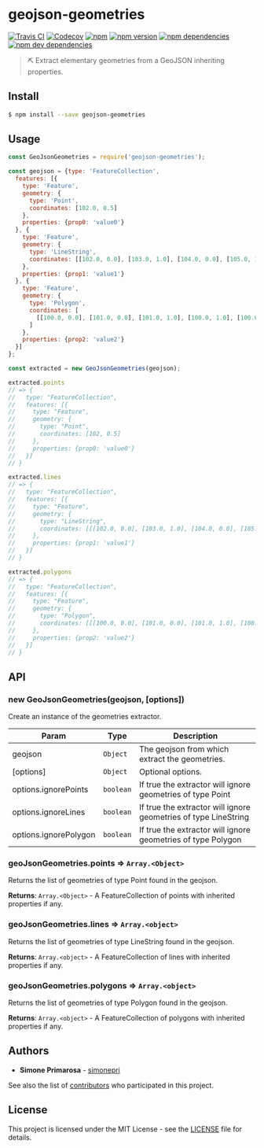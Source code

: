 # geojson-geometries
[![Travis CI](https://travis-ci.org/simonepri/geojson-geometries.svg?branch=master)](https://travis-ci.org/simonepri/geojson-geometries) [![Codecov](https://img.shields.io/codecov/c/github/simonepri/geojson-geometries/master.svg)](https://codecov.io/gh/simonepri/geojson-geometries) [![npm](https://img.shields.io/npm/dm/geojson-geometries.svg)](https://www.npmjs.com/package/geojson-geometries) [![npm version](https://img.shields.io/npm/v/geojson-geometries.svg)](https://www.npmjs.com/package/geojson-geometries) [![npm dependencies](https://david-dm.org/simonepri/geojson-geometries.svg)](https://david-dm.org/simonepri/geojson-geometries) [![npm dev dependencies](https://david-dm.org/simonepri/geojson-geometries/dev-status.svg)](https://david-dm.org/simonepri/geojson-geometries#info=devDependencies)
> ⛏ Extract elementary geometries from a GeoJSON inheriting properties.

## Install
```bash
$ npm install --save geojson-geometries
```

## Usage
```javascript
const GeoJsonGeometries = require('geojson-geometries');

const geojson = {type: 'FeatureCollection',
  features: [{
    type: 'Feature',
    geometry: {
      type: 'Point',
      coordinates: [102.0, 0.5]
    },
    properties: {prop0: 'value0'}
  }, {
    type: 'Feature',
    geometry: {
      type: 'LineString',
      coordinates: [[102.0, 0.0], [103.0, 1.0], [104.0, 0.0], [105.0, 1.0]]
    },
    properties: {prop1: 'value1'}
  }, {
    type: 'Feature',
    geometry: {
      type: 'Polygon',
      coordinates: [
        [[100.0, 0.0], [101.0, 0.0], [101.0, 1.0], [100.0, 1.0], [100.0, 0.0]]
      ]
    },
    properties: {prop2: 'value2'}
  }]
};

const extracted = new GeoJsonGeometries(geojson);

extracted.points
// => {
//   type: "FeatureCollection",
//   features: [{
//     type: "Feature",
//     geometry: {
//       type: "Point",
//       coordinates: [102, 0.5]
//     },
//     properties: {prop0: 'value0'}
//   }]
// }

extracted.lines
// => {
//   type: "FeatureCollection",
//   features: [{
//     type: "Feature",
//     geometry: {
//       type: "LineString",
//       coordinates: [[[102.0, 0.0], [103.0, 1.0], [104.0, 0.0], [105.0, 1.0]]]
//     },
//     properties: {prop1: 'value1'}
//   }]
// }

extracted.polygons
// => {
//   type: "FeatureCollection",
//   features: [{
//     type: "Feature",
//     geometry: {
//       type: "Polygon",
//       coordinates: [[[100.0, 0.0], [101.0, 0.0], [101.0, 1.0], [100.0, 1.0], [100.0, 0.0]]]
//     },
//     properties: {prop2: 'value2'}
//   }]
// }
```

## API
<a name="new_GeoJsonGeometries_new"></a>

### new GeoJsonGeometries(geojson, [options])
Create an instance of the geometries extractor.

| Param | Type | Description |
| --- | --- | --- |
| geojson | <code>Object</code> | The geojson from which extract the geometries. |
| [options] | <code>Object</code> | Optional options. |
| options.ignorePoints | <code>boolean</code> | If true the extractor will ignore  geometries of type Point |
| options.ignoreLines | <code>boolean</code> | If true the extractor will ignore  geometries of type LineString |
| options.ignorePolygon | <code>boolean</code> | If true the extractor will ignore  geometries of type Polygon |

<a name="GeoJsonGeometries+points"></a>

### geoJsonGeometries.points ⇒ <code>Array.&lt;Object&gt;</code>
Returns the list of geometries of type Point found in the geojson.

**Returns**: <code>Array.&lt;Object&gt;</code> - A FeatureCollection of points with inherited properties if any.  

<a name="GeoJsonGeometries+lines"></a>

### geoJsonGeometries.lines ⇒ <code>Array.&lt;object&gt;</code>
Returns the list of geometries of type LineString found in the geojson.

**Returns**: <code>Array.&lt;object&gt;</code> - A FeatureCollection of lines with inherited properties if any.  

<a name="GeoJsonGeometries+polygons"></a>

### geoJsonGeometries.polygons ⇒ <code>Array.&lt;object&gt;</code>
Returns the list of geometries of type Polygon found in the geojson.

**Returns**: <code>Array.&lt;object&gt;</code> - A FeatureCollection of polygons with inherited properties if any.  

## Authors
* **Simone Primarosa** - [simonepri](https://github.com/simonepri)

See also the list of [contributors](https://github.com/simonepri/world-country/contributors) who participated in this project.

## License
This project is licensed under the MIT License - see the [LICENSE](LICENSE) file for details.
